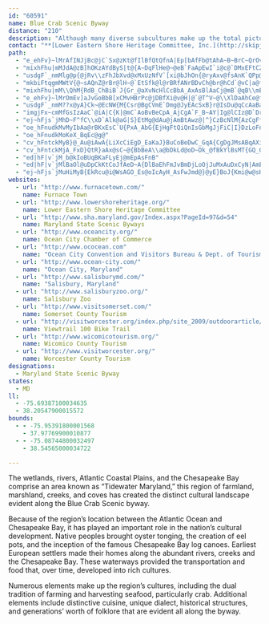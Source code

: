 ```yaml
---
id: "60591"
name: Blue Crab Scenic Byway
distance: "210"
description: "Although many diverse subcultures make up the total picture of the byway, the overarching themes of the Chesapeake Country/Blue Crab region, from seafood to folklore, unite them all against the landscape of tidewater Maryland."
contact: "**[Lower Eastern Shore Heritage Committee, Inc.](http://skipjack.net/le_shore/heritage/)**  \r\n 410-651-4420  \r\n [Send E-mail](mailto:leshcl@aol.com )  \r\n\r\n"
path:
  - "e_ehFv}~lMrAfINJjBc@jC`Sx@zKt@fIlBfQtQfnA|Ep[bAfFb@tAhA~B~BrC~QrOvSvQ~@`ArAvBbA~Bt@nD^~E~@tp@fDntBJfK?|SHhKlCvlBxGxhFZfMt@bSJfGsFlg@gAxG{A`GOvAOzl@DpJPrFv@xGfOfnAtHzo@xCli@XnIQxFi@xD_Mld@gHtTcFnN}DzGs@~AY`FCdGJz[DpBTxCh@jDtBzHbUdv@fAxCdBdDpBlCvItIdArApHfKxA`D~@xDZ~BfCjSRpF^|VH`CT`Bn@~A|BlEzHzMpNrPlBtAdElBjAv@vL`KzIxGbFtEhClBdAf@fGUdd@fH`A@fCu@lF}ChA?xBb@h@@^y@|@mEZwKJ_Af@YnC?XIRa@~@sE`@mAjBmD~@eAnBkAf@?vKrAz@V|At@LNNl@Cz@m@|BBNRThCbB`GpC|EjCz@zBzElFlHxEhBbBbC~C|@rCZj@r@P|FSr@BlH~AbEjAh@d@vBlDnCrFNLN?\\WbM_Nf@_BZgBRW|BsBdBmApDcA~@?"
  - "mixhFhu|mMJdA@zB]hOKzAYdByS|t@{A~DqFlHe@~@eB`FaApEwI`i@c@`DMxEFtCZ~D~AzMl@tCdBdGrRh\\zGtKx@fB?`PNf@|B~@rWbInAVfYxBtOxAbDl@xPrGt`Ad\\`FXTP^lAxAxGz@fD`AxBpAjBv@f@hBx@xAZnEd@l@RtLrKlCdBtAj@lCf@rDpAbANhALhTp@~BEbWoDva@sEv^_HpDg@`Jy@zGeAtOsE`Ae@|AmBnAe@`@Af@LjHlF"
  - "usdgF`_nmMlg@p{@jRv\\zFhJbXvd@xMxUzNfV`[xi@bJhOn{@ryAxv@fsAnK`QPp@rA`CxDnFpElIbXvd@~DzGvArBdJlJ|HbKxCxEnPf_@hAjBl@|A"
  - "mkbiFtqgmMWtV{@~sAQnZ@rBr@lH~@`EtSfk@l@rBRfANrBDvCh@br@hCd`@vC|a@f@fGl@bCr@hA`Az@pzBfnBxg@tVxLnEjBvArO`NxB`CxA`CvAfDb[jkAhAzDhA~Cx@lBbCrEn_@lp@t@xBZxA"
  - "mixhFhu|mM\\QhM{RdB_ChBiB`J{Gr_@aXvNcHlCcBbA_AxAsBlAaCj@mB`@qB\\mEBySJeEnCy^FkCIiCYcCaE}Le@kCUmBEqBDuDrD{r@V_Cp@wDx@oCrBiElGuK|@sBTy@|C_P\\sCF{AAgCt_@wAhFi@dBe@|B}@|TqKr@KpB@jEMnA_@`DmAdDqFfAiCjAsBb@Wh@?zMeCrA[R]@_@EiI_@mM?oADi@Nm@vIqR|@eCRmBYeCT_AbEwFlBiBvFcDfJmE~AkAv@aAd@qBr@uHr@cCjAaCh@eBxBaLh@mARMt@?|E~BzXnKxA`@nDn@vALpFGrG_AnA]nLaCbFmArBw@pDoBlr@yi@~LaL|FsGlVm[fFeG~CsC`EqClVkN|DeC~CmDrBaDbAcCt@aCf@aC^sCTmD@mE_@oNi@e[F_DN}Bh@{DlH__@nK{j@d@mDX{HZoZK_ESgDu@mFqDgNy@}EuAwZ}@cY[sFbg@sDnFeA`EmA"
  - "e_ehFv}~lMrOmEv]aJvGoBbB[xCMvHBrPc@jDBfXi@v@H|@`@T^V~@\\XlDaAhCe@fJ_@l~AmCdI@dGb@rDf@tEjAno@hTxD~A|gAnh@|Bz@hD|@jFf@~BDzCKnC[tBK|BPbg@tPvZtJdp@|TjaBlj@dbEjtAbF~B|EvCjGzE|CrCnC~CbChDdG~Jj|Bb|DdNtU"
  - "usdgF`_nmM??x@yA}Ck~@EcNW{M{Csr@BgCVmE`Dmg@JyEAcSxB}r@IsDu@qCcAaBal@yr@{HwJyAeDqDaLkAiDm@iAoAoAs@e@mIaEpZuyAn@gEfMa{@zAwIdJum@VqE?oCUkEOkA}A}GoAyC_ByCyC{DeN_L_Z}T_BaBaGwHoBuBse@sb@aD_DeAyA_AsBy@aCy@qFmG}p@_A{MSqBm@aDq@aCiDiImT}f@gBmCc@a@iAo@oA[o@A}g@`FaBCaBg@cCwBaCoIag@}tBxS}`@~@yBfCsGjAoDbAyDrAuGn@qDtKuu@~AyOnAgSHgFYaQB_BTg@^MrD^vDqd@hAoErB_DhW}c@lg@kv@hRwZsBsAaKeEqMmGy@m@uI{JoCgC{CwBsKmFsCaAgDq@sCYi`@}B{Ew@mA_@cDsAmEyCkCeCkCmDgIqQcBsE}BoNkIw`@e@uGs@}Pi@kG_AaHcDeRcAkJoBoe@qD}j@o@}Ge@_EyAuHgHi^aAsD{BoFs@mAoBsCiBmBcr@mk@eCcCmD}DuVu\\mBgEaAoDwKsl@i@qB}A{DsDoGk^_i@wMuSmByEmTev@_AyCgAkCeCmEwBuC{@_AiN{LsFoFsBkC}AaCgn@_mAyBgFmC_JyAaGiA}FwCfAe@ZaVeYij@iq@wBeB_C{@iR_Egk@sMmDg@u@KcDD{IfAoDp@aBJkBI{EgAcAmAsBsEyHwS"
  - "imgjFx~cmMfGsIzAaC`@iA|C{K|@mC`AoBvBeCpA_AjCgA`F_B~AY|Ig@lCIz@D`Dr@bAh@hAr@hAfA|AzBj@~AbAlDVxDMn}@DtMz@tI|AhE|@hBp@fAhBxBfC`BdBr@f`@vGdAZbAd@t\\j[rFtFvF~GxC`CjMrHpJdFfBr@`B`@vEb@nKZjCb@fDz@`[|LtHdDvHrDpZnOhDxAnBX~BKlAUpAq@lIiGpI_FtDeBzBe@nCGvCXvJxA`Fd@df@xCbC?vDQnB_@jGgBvHqAvk@gGsAiJY_E^mHnBeV?sTKs\\YgKoAwPyE_^y@yLcAog@NyGXyDn@eEz@aEvB{GrB_EnM_QrAcCxBwFhBeGhAkF^{CNiFE}BmD_x@i@yGc@_DeBmHk[_fA]aBMsB}@iR`@e@hPe]b@sAl@gDtA{ObAd@lL~DlA`AvDxErGxCbCx@dKt@vADzSQru@oA~PIpNdB~Q|CjWnDo@~^YfB}@vDEr@A~@JxAh@lBd@dAlBzC|LxLnDvDhh@n|@pI`J|IlHz[p`@rKbN`DnF`InOjVhc@jBzBdIxHpOvQ|W|[|CzElSd`@xAvBdAlAtLtKv[v^|DzEfDjFp^jp@zEgCxByAzQsMvBoArBm@zJq@nAWpA{@`D{DvAq@zAQlVOfJt@d[dB"
  - "ej~hFjs`jMhD~F^fC\\xD`Alk@aG|S}EtMg@dAu@jAmBtAwz@|^}CzBcNlM{AzCgFfLwYnq@}BqBo@Io@HeNxGyD|AmC^{ZtCsDVs@CoOaAoBZgBr@uAbAqHnG}ClDyErGaBrCiAxCgb@zuAeq@xiCu\\d`A[pAC`ACr@J~@tV`}AnAdXbCzl@e@vu@_@|~@bD|{ADxaB{K`_Eo@zW{@jXgCdcAc@tK`A~fB`Aj~@n@`FjGh]|EvZTtBNdFLz@dB|FHt@|Cva@N`Fy@|S@|C`FxaCR~DjHpa@d@fBfTr_@nH`M|C`Gb@vAf@zDd]foDFlCc@bPsAh^mAvVE~BNrLJr_@ZrYzArNNlBx@db@XdFr@vDhCxKhC|LzJb]aKdb@iCrMOtAp@fPl@hRCTdJfi@b@lDnA~Fr@lHNxLIbJDj@IlAe@dFs@tD_A`EuExOgBzGOtA]lGRlRXfJvGff@bB|NZlERlFR`MZ|U?|J^`Sn@lKzFhk@NjC?rB]xJsCr_@KxDDzCHlAd@fDfA~DrJbV~J|TdAxCZdC`Dbl@b@fCh@dBd@fAjAhBv]ld@z@jBl@fCTrC|D~w@D~CsA`p@Q~DgBbwA"
  - "oe_hFnudkMvMyIbAa@rBKxEsC`U{PxA_AbG{EjHgFtQiQnIsGbMgJjFiC|I}DzLoFnBq@xQeC`DMdBBfDRlOzCnG~AdLrDxKrEdTbLpHlDvIrDvI~CbEjAtIlBjyAh\\jCZpFXxAXjAl@~AxAlUtU`Av@dAf@xBXvJVlZtD`F^jNJfg@QvCLh]xCvBj@r@Xxh@|V|Br@rCd@vDD~De@vU_I|DaAlCYjBAtETvIvB`JtC~BlApJdGxNbH~@|@rBnCvFvIxDjIzE~AvFpAbADzGQt@E|EkAlAMvB?pZ~AvGAzLNzJn@hBZxAd@`Af@dBrAfCxChItKlDjD|AlAbz@`j@jClAzCv@v[fClCd@jA^dG`DxDlCpB|BbIbL"
  - "oe_hFnudkMoKeX_BqEc@g@"
  - "cv_hFntckMyB}@_Au@iAwA{LiXcCiEgD_EaKaJ}BuCoBeDwC_GqA{CgDgJMsABqAXiBgCeAsBqAee@{^sPaMgLaI}QaO_B_B}B_DsBmEsRin@yAqD_CuCcDkCme@g]gFaDeBw@cEkAcb@cIoCcAyCgBgByAyCmDeYud@uBeFiAkEmDyYwEyWq@cF]wEIqE^oWEsD]cEq@_FgAaE_CmFcD_F_b@al@y@oAiBwDiAuCcAcE}AiIer@o{D_BaHgBsG{BaGsBuEaCiE{BmDqDuEwJcLoHyJ}MiOcCmD}CmGyC{JqEgPo@aB_CeFgC}DcCkC_As@eQ{L_JsHmK_Iu[aWgHkFcCsAmEkBe}@cXqF{BqFgDa@e@cHeGuBuAsDsBuFwB_RqFwFwAwHqAka@iEwB_@yDkAsCmAaEkDqG{G}M{OcD{CsAw@yD{AcSaE"
  - "cv_hFntckMjA_FxD}QtR}aAx@sC~@{BbBeA\\a@bDkLd@oD~Dk_@fBkYlBsMT{GQ_Gq@cFiAwEi@gDgE}z@FaDT_D|Hor@~@cHnAcFzKs\\pWat@rAcEn@eETeEUgYDqBLyAn@iEx@cChJ_R~aAclB"
  - "ed|hF|v`jM_b@kIoBUqBKaFLyEj@mEpAsFnB"
  - "ed|hF|v`jMlBaOl@uDpCkKtCoJfAeD~A{DlBaEhFmJvBmDjLoOjJuMxAuDxCyN|AmEhAsBxQcW~a@}q@`d@sq@pDcGfFyJlDgHxCoHzHcXdQkh@TUx@IfFhBvD`A`uAdYjEVdNKnBLjKdBfH~A~B`ApE|CpKhMjAfA|PxKbFzDfB^xDKtA_@nBgAz@_AnAkBxiBk}C"
  - "ej~hFjs`jMuHiMyB{EkRcu@i@WsAGO_Es@oIcAyH_AsFwJmd@}@yE}BoJ{Kmi@w@sHWoFE_GNgHXsEn@gFX{A|AyGhd@uqAlLq]x@_Dp@eDz@oG^aFRuGIsJ{Cyd@}AoSgDui@YkMDkNRuJd@gJv@gIv@mGzJum@lF}ZzFc_@`Oa|@H}@E_A"
websites:
  - url: "http://www.furnacetown.com/"
    name: Furnace Town
  - url: "http://www.lowershoreheritage.org/"
    name: Lower Eastern Shore Heritage Committee
  - url: "http://www.sha.maryland.gov/Index.aspx?PageId=97&d=54"
    name: Maryland State Scenic Byways
  - url: "http://www.oceancity.org/"
    name: Ocean City Chamber of Commerce
  - url: "http://www.ococean.com"
    name: "Ocean City Convention and Visitors Bureau & Dept. of Tourism"
  - url: "http://www.ocean-city.com/"
    name: "Ocean City, Maryland"
  - url: "http://www.salisburymd.com/"
    name: "Salisbury, Maryland"
  - url: "http://www.salisburyzoo.org/"
    name: Salisbury Zoo
  - url: "http://www.visitsomerset.com/"
    name: Somerset County Tourism
  - url: "http://visitworcester.org/index.php/site_2009/outdoorarticle/all_new_updated_the_viewtrail_100/"
    name: Viewtrail 100 Bike Trail
  - url: "http://www.wicomicotourism.org/"
    name: Wicomico County Tourism
  - url: "http://www.visitworcester.org/"
    name: Worcester County Tourism
designations:
  - Maryland State Scenic Byway
states:
  - MD
ll:
  - -75.69387100034635
  - 38.20547900015572
bounds:
  - - -75.95391800001568
    - 37.97769900010877
  - - -75.08744800032497
    - 38.54565000034722

---
```


<p>The wetlands, rivers, Atlantic Coastal Plains, and the Chesapeake Bay comprise an area known as “Tidewater Maryland,” this region of farmland, marshland, creeks, and coves has created the distinct cultural landscape evident along the Blue Crab Scenic byway.</p>

<p>Because of the region’s location between the Atlantic Ocean and Chesapeake Bay, it has played an important role in the nation’s cultural development. Native peoples brought oyster tonging, the creation of eel pots, and the inception of the famous Chesapeake Bay log canoes. Earliest European settlers made their homes along the abundant rivers, creeks and the Chesapeake Bay. These waterways provided the transportation and food that, over time, developed into rich cultures.</p>

<p>Numerous elements make up the region’s cultures, including the dual tradition of farming and harvesting seafood, particularly crab. Additional elements include distinctive cuisine, unique dialect, historical structures, and generations’ worth of folklore that are evident all along the byway.</p>
